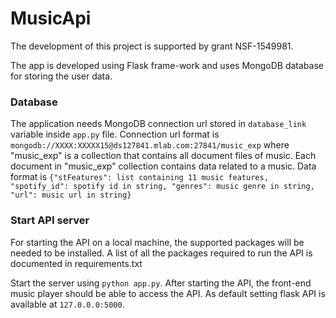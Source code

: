 # MusicApi

The development of this project is supported by grant NSF-1549981.

The app is developed using Flask frame-work and uses MongoDB database for storing the user data.


### Database

The application needs MongoDB connection url stored in `database_link` variable inside `app.py` file.
Connection url format is `mongodb://XXXX:XXXXX15@ds127841.mlab.com:27841/music_exp` where "music_exp" is a collection that
contains all document files of music. Each document in "music_exp" collection contains data related to a music.
Data format is `{"stFeatures": list containing 11 music features, "spotify_id": spotify id in string, "genres": music
genre in string, "url": music url in string}`

### Start API server

For starting the API on a local machine, the supported packages will be needed to be installed. A list of all the
packages required to run the API is documented in requirements.txt

Start the server using `python app.py`.
After starting the API, the front-end music player should be able to access the API. As default setting flask API is available at `127.0.0.0:5000`.
